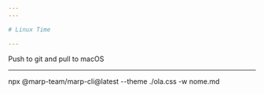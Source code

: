 ```yaml
---
---

# Linux Time

---
```


Push to git and pull to macOS

---

npx @marp-team/marp-cli@latest --theme ./ola.css -w nome.md